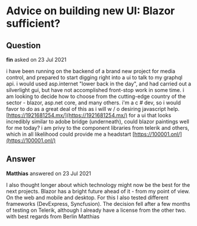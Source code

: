 # Advice on building new UI: Blazor sufficient?

## Question

**fin** asked on 23 Jul 2021

i have been running on the backend of a brand new project for media control, and prepared to start digging right into a ui to talk to my graphql api. i would used asp.internet "lower back in the day", and had carried out a silverlight gui, but have not accomplished front-stop work in some time. i am looking to decide how to choose from the cutting-edge country of the sector - blazor, asp.net core, and many others. i'm a c # dev, so i would favor to do as a great deal of this as i will w / o desiring javascript help. [https://1921681254.mx/](https://1921681254.mx/) for a ui that looks incredibly similar to adobe bridge (underneath), could blazor paintings well for me today? i am privy to the component libraries from telerik and others, which in all likelihood could provide me a headstart [https://100001.onl/](https://100001.onl/)

## Answer

**Matthias** answered on 23 Jul 2021

I also thought longer about which technology might now be the best for the next projects. Blazor has a bright future ahead of it - from my point of view. On the web and mobile and desktop. For this I also tested different frameworks (DevExpress, Syncfusion). The decision fell after a few months of testing on Telerik, although I already have a license from the other two. with best regards from Berlin Matthias
